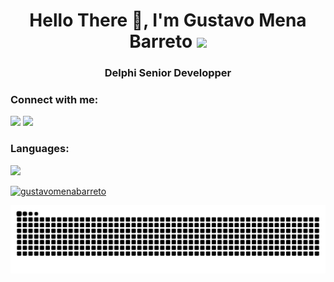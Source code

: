 <h1 align="center">Hello There 👋, I'm Gustavo Mena Barreto <img src=https://github.com/TheDudeThatCode/TheDudeThatCode/blob/master/Assets/headbang.gif width="45"></h1> 
<h3 align="center">Delphi Senior Developper</h3>


<h3 align="left">Connect with me:</h3>
<p align="left">
  <a href = "mailto:gustavo.barreto@aquasoft.com.br"><img src="https://img.shields.io/badge/Gmail-D14836?style=for-the-badge&logo=gmail&logoColor=white" target="_blank"></a>
  <a href="https://br.linkedin.com/in/gustavo-mena-barreto-59670512a" target="_blank"><img src="https://img.shields.io/badge/-LinkedIn-%230077B5?style=for-the-badge&logo=linkedin&logoColor=white" target="_blank"></a> 
</p>

<h3 align="left">Languages:</h3>
<div>
<a href="https://github.com/gustavomenabarreto">
<img height="100em" src="https://github-readme-stats.vercel.app/api/top-langs/?username=gustavomenabarreto&layout=compact&langs_count=7&theme=dracula"/>
  
<p align="left"> <img src="https://komarev.com/ghpvc/?username=gustavomenabarreto&label=Profile%20views&color=0e75b6&style=flat" alt="gustavomenabarreto" /> </p>  
</div>

![Snake animation](https://github.com/gustavomenabarreto/gustavomenabarreto/blob/output/github-contribution-grid-snake.svg)


